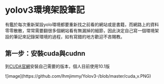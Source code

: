 <h1>yolov3環境架設筆記</h1>
<p>
<p>有鑑於每次重新架設yolo環境都要重新找之前看的網站或是書籍，而網路上的資料零零散散，常常需要翻很多個網站看有無漏掉的細節，因此決定自己寫一個環境架設的筆記來記錄架環境的過程，如有寫錯的地方歡迎不吝賜教。
<p>
<h2>第一步：安裝cuda與cudnn</h2>
<p>
<p>到<a href="https://developer.nvidia.com/cuda-toolkit-archive">CUDA官網</a>安裝自己需要的版本，個人目前使用10.1版</p>
![image](https://github.com/lhmjimmy/Yolov3-/blob/master/cuda_v.PNG)
